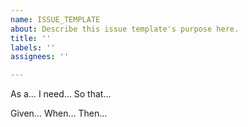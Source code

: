 ```yaml
---
name: ISSUE_TEMPLATE
about: Describe this issue template's purpose here.
title: ''
labels: ''
assignees: ''

---
```


As a… 
I need… 
So that…

Given… 
When… 
Then…
